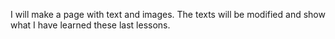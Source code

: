I will make a page with text and images. The texts will be modified and show what I have learned these last lessons.
